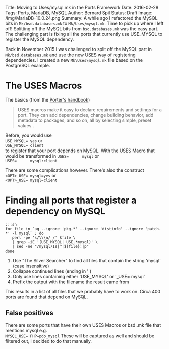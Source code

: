 ﻿Title: Moving to Uses/mysql.mk in the Ports Framework
Date: 2016-02-28
Tags: Ports, MariaDB, MySQL
Author: Bernard Spil
Status: Draft
Image: /img/MariaDB-10.0.24.png
Summary: A while ago I refactored the MySQL bits in `Mk/bsd.databases.mk` to `Mk/Uses/mysql.mk`. Time to pick up where I left off! Splitting off the MySQL bits from `bsd.databases.mk` was the easy part. The challenging part is fixing all the ports that currently use USE_MYSQL to register the MySQL dependency.

Back in November 2015 I was challenged to split off the MySQL part in `Mk/bsd.databases.mk` and use the new [USES](https://www.freebsd.org/doc/en/books/porters-handbook/uses.html) way of registering dependencies. I created a new `Mk\Uses\mysql.mk` file based on the PostgreSQL example.

# The USES Macros

The basics (from the [Porter's handbook](https://www.freebsd.org/doc/en/books/porters-handbook/uses.html))

> USES macros make it easy to declare requirements and settings for a
> port. They can add dependencies, change building behavior, add metadata
> to packages, and so on, all by selecting simple, preset values..

Before, you would use    
`USE_MYSQL= yes` or    
`USE_MYSQL= client`   
to register that your port depends on MySQL. With the USES Macro that would be transformed in
`USES=      mysql` or    
`USES=      mysql:client`    

There are some complications however. There's also the construct
`<OPT>_USE= mysql=yes` or    
`<OPT>_USE= mysql=client`    

# Finding all ports that register a dependency on MySQL

	:::sh
	for file in `ag --ignore 'pkg-*' --ignore 'distinfo' --ignore 'patch-*' -l mysql` ; do
	   perl -pe 's/\\\n/ /' $file \
	   | grep -iE '(USE_MYSQL|_USE.*mysql)' \
	   | sed -ne "/mysql/Is|^|${file}:|p"
	done

 1. Use "The Silver Searcher" to find all files that contain the string 'mysql' (case insensitive)
 2. Collapse continued lines (ending in '\')
 3. Only use lines containing either 'USE_MYSQL' or '<OPT>_USE= mysql'
 4. Prefix the output with the filename the result came from

This results in a list of all files that we probably have to work on. Circa 400 ports are found that depend on MySQL.

## False positives

There are some ports that have their own USES Macros or bsd.<lang>.mk file that mentions mysql e.g.    
`MYSQL_USE= PHP=pdo_mysql`
These will be captured as well and should be filtered out, I decided to do that manually.


